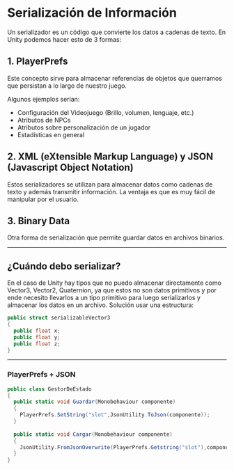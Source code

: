 # Serialización de Información
Un serializador es un código que convierte los datos a cadenas de texto. En Unity podemos hacer esto de 3 formas:
## 1. PlayerPrefs
Este concepto sirve para almacenar referencias de objetos que querramos que persistan a lo largo de nuestro juego. 

Algunos ejemplos serían: 
- Configuración del Videojuego (Brillo, volumen, lenguaje, etc.)
- Atributos de NPCs
- Atributos sobre personalización de un jugador
- Estadísticas en general

## 2. XML (eXtensible Markup Language) y JSON (Javascript Object Notation)
Estos serializadores se utilizan para almacenar datos como cadenas de texto y además transmitir información. La ventaja es que es muy fácil de manipular por el usuario.

## 3. Binary Data
Otra forma de serialización que permite guardar datos en archivos binarios. 

---
## ¿Cuándo debo serializar?
En el caso de Unity hay tipos que no puedo almacenar directamente como Vector3, Vector2, Quaternion, ya que estos no son datos primitivos y 
por ende necesito llevarlos a un tipo primitivo para luego serializarlos y almacenar los datos en un archivo.
Solución usar una estructura:
```cs
public struct serializableVector3
{
  public float x;
  public float y;
  public float z;
}
```
---
### PlayerPrefs + JSON
```cs
public class GestorDeEstado
{
  public static void Guardar(Monobehaviour componente)
  {
    PlayerPrefs.SetString("slot",JsonUtility.ToJson(componente));
  }
  
  public static void Cargar(Monobehaviour componente)
  {
    JsonUtility.FromJsonOverwrite(PlayerPrefs.Getstring("slot"),componente);
  }
}
```
